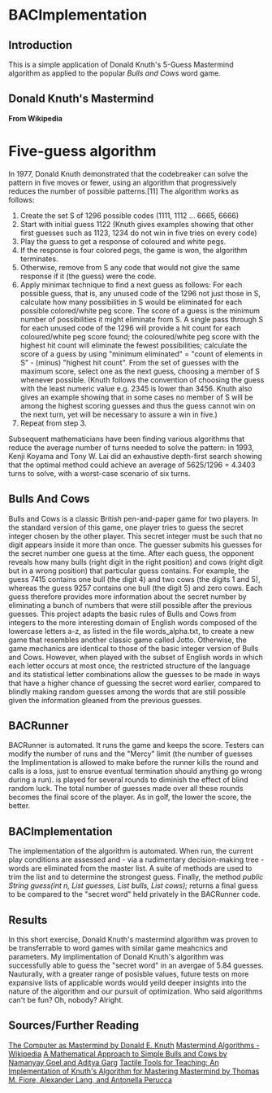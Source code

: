 # BACImplementation

## Introduction

This is a simple application of Donald Knuth's 5-Guess Mastermind algorithm as applied to the popular *Bulls and Cows* word game. 

## Donald Knuth's Mastermind

**From Wikipedia**

# Five-guess algorithm

In 1977, Donald Knuth demonstrated that the codebreaker can solve the pattern in five moves or fewer, using an algorithm that progressively reduces the number of possible patterns.[11] The algorithm works as follows:

1. Create the set S of 1296 possible codes (1111, 1112 ... 6665, 6666)
2. Start with initial guess 1122 (Knuth gives examples showing that other first guesses such as 1123, 1234 do not win in five tries on every code)
3. Play the guess to get a response of coloured and white pegs.
4. If the response is four colored pegs, the game is won, the algorithm terminates.
5. Otherwise, remove from S any code that would not give the same response if it (the guess) were the code.
6. Apply minimax technique to find a next guess as follows: For each possible guess, that is, any unused code of the 1296 not just those in S, calculate how many possibilities in S would be eliminated for each possible colored/white peg score. The score of a guess is the minimum number of possibilities it might eliminate from S. A single pass through S for each unused code of the 1296 will provide a hit count for each coloured/white peg score found; the coloured/white peg score with the highest hit count will eliminate the fewest possibilities; calculate the score of a guess by using "minimum eliminated" = "count of elements in S" - (minus) "highest hit count". From the set of guesses with the maximum score, select one as the next guess, choosing a member of S whenever possible. (Knuth follows the convention of choosing the guess with the least numeric value e.g. 2345 is lower than 3456. Knuth also gives an example showing that in some cases no member of S will be among the highest scoring guesses and thus the guess cannot win on the next turn, yet will be necessary to assure a win in five.)
7. Repeat from step 3.

Subsequent mathematicians have been finding various algorithms that reduce the average number of turns needed to solve the pattern: in 1993, Kenji Koyama and Tony W. Lai did an exhaustive depth-first search showing that the optimal method could achieve an average of 5625/1296 = 4.3403 turns to solve, with a worst-case scenario of six turns.

## Bulls And Cows

Bulls and Cows is a classic British pen-and-paper game for two players. In the standard version of this game, one player tries to guess the secret integer chosen by the other player. This secret integer must be such that no digit appears inside it more than once. The guesser submits his guesses for the secret number one guess at the time. After each guess, the opponent reveals how many ​bulls (right digit in the right position) and ​cows (right digit but in a wrong position) that particular guess contains. For example, the guess 7415 contains one bull (the digit 4) and two cows (the digits 1 and 5), whereas the guess 9257 contains one bull (the digit 5) and zero cows. Each guess therefore provides more information about the secret number by eliminating a bunch of numbers that were still possible after the previous guesses.
This project adapts the basic rules of Bulls and Cows from integers to the more interesting domain of English words composed of the lowercase letters ​a-z​, as listed in the file words_alpha.txt​, to create a new game that resembles another classic game called ​Jotto​. Otherwise, the game mechanics are identical to those of the basic integer version of Bulls and Cows. However, when played with the subset of English words in which each letter occurs at most once, the restricted structure of the language and its statistical letter combinations allow the guesses to be made in ways that have a higher chance of guessing the secret word earlier, compared to blindly making random guesses among the words that are still possible given the information gleaned from the previous guesses.

## BACRunner

BACRunner is automated. It runs the game and keeps the score. Testers can modify the number of runs and the "Mercy" limit (the number of guesses the Implimentation is allowed to make before the runner kills the round and calls is a loss, just to ensrue eventual termination should anything go wrong during a run). is played for several rounds to diminish the effect of blind random luck. The total number of guesses made over all these rounds becomes the final score of the player. As in golf, the lower the score, the better.

## BACImplementation

The implementation of the algorithm is automated. When run, the current play conditions are assessed and - via a rudimentary decision-making tree - words are eliminated from the master list. A suite of methods are used to trim the list and to determine the strongest guess. Finally, the method *public String guess(int n, List<String> guesses, List<Integer> bulls, List<Integer> cows);* returns a final guess to be compared to the "secret word" held privately in the BACRunner code.
  
  ## Results
  
In this short exercise, Donald Knuth's mastermind algorithm was proven to be transferrable to word games with similar game meahcnics and parameters. My implimentation of Donald Knuth's algorithm was successfully able to guess the "secret word" in an avergae of 5.84 guesses. Nauturally, with a greater range of posisble values, future tests on more expansive lists of applicable words would yeild deeper insights into the nature of the algorithm and our pursuit of optimization. Who said algorithms can't be fun? Oh, nobody? Alright.

## Sources/Further Reading

[The Computer as Mastermind by Donald E. Knuth](https://www.cs.uni.edu/~wallingf/teaching/cs3530/resources/knuth-mastermind.pdf)
[Mastermind Algorithms - Wikipedia](https://en.wikipedia.org/wiki/Mastermind_(board_game)#Algorithms)
[A Mathematical Approach to Simple Bulls and Cows by Namanyay Goel and Aditya Garg](https://vixra.org/pdf/1601.0302v1.pdf)
[Tactile Tools for Teaching: An Implementation of Knuth's Algorithm for Mastering Mastermind by Thomas M. Fiore, Alexander Lang, and Antonella Perucca](http://www.antonellaperucca.net/FioreLangPerucca.pdf)


